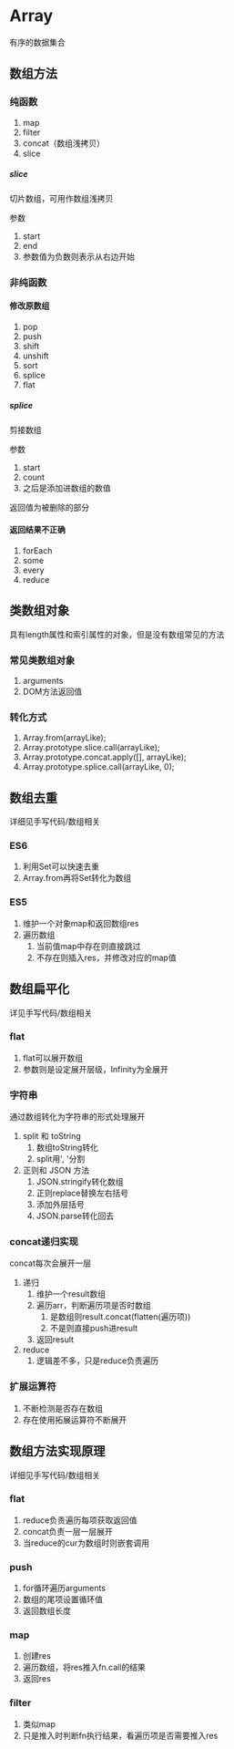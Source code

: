 # Array

有序的数据集合

## 数组方法

### 纯函数

1. map
2. filter
3. concat（数组浅拷贝）
4. slice

##### slice

切片数组，可用作数组浅拷贝

参数
1. start
2. end
3. 参数值为负数则表示从右边开始

### 非纯函数

#### 修改原数组

1. pop
2. push
3. shift
4. unshift
5. sort
6. splice
7. flat

##### splice

剪接数组

参数
1. start
2. count
3. 之后是添加进数组的数值

返回值为被删除的部分

#### 返回结果不正确

1. forEach
2. some
3. every
4. reduce

## 类数组对象

具有length属性和索引属性的对象，但是没有数组常见的方法

### 常见类数组对象

1. arguments
2. DOM方法返回值

### 转化方式

1. Array.from(arrayLike);
2. Array.prototype.slice.call(arrayLike);
3. Array.prototype.concat.apply([], arrayLike);
4. Array.prototype.splice.call(arrayLike, 0);

## 数组去重

详细见手写代码/数组相关

### ES6

1. 利用Set可以快速去重
2. Array.from再将Set转化为数组

### ES5

1. 维护一个对象map和返回数组res
2. 遍历数组
   1. 当前值map中存在则直接跳过
   2. 不存在则插入res，并修改对应的map值

## 数组扁平化

详见手写代码/数组相关

### flat

1. flat可以展开数组
2. 参数则是设定展开层级，Infinity为全展开

###  字符串

通过数组转化为字符串的形式处理展开
1. split 和 toString
   1. 数组toString转化
   2. split用', '分割
2. 正则和 JSON 方法
   1. JSON.stringify转化数组
   2. 正则replace替换左右括号
   3. 添加外层括号
   4. JSON.parse转化回去

### concat递归实现

concat每次会展开一层
1. 递归
   1. 维护一个result数组
   2. 遍历arr，判断遍历项是否时数组
      1. 是数组则result.concat(flatten(遍历项))
      2. 不是则直接push进result
   3. 返回result
2. reduce
   1. 逻辑差不多，只是reduce负责遍历

### 扩展运算符

1. 不断检测是否存在数组
2. 存在使用拓展运算符不断展开

## 数组方法实现原理

详细见手写代码/数组相关

### flat

1. reduce负责遍历每项获取返回值
2. concat负责一层一层展开
3. 当reduce的cur为数组时则嵌套调用

### push

1. for循环遍历arguments
2. 数组的尾项设置循环值
3. 返回数组长度

### map

1. 创建res
2. 遍历数组，将res推入fn.call的结果
3. 返回res

### filter

1. 类似map
2. 只是推入时判断fn执行结果，看遍历项是否需要推入res
